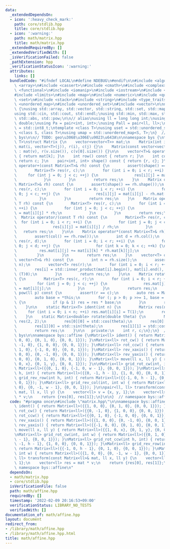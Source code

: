 ```yaml
---
data:
  _extendedDependsOn:
  - icon: ':heavy_check_mark:'
    path: core/stdlib.hpp
    title: core/stdlib.hpp
  - icon: ':warning:'
    path: math/matrix.hpp
    title: math/matrix.hpp
  _extendedRequiredBy: []
  _extendedVerifiedWith: []
  _isVerificationFailed: false
  _pathExtension: hpp
  _verificationStatusIcon: ':warning:'
  attributes:
    links: []
  bundledCode: "#ifndef LOCAL\n#define NDEBUG\n#endif\n\n#include <algorithm>\n#include\
    \ <array>\n#include <cassert>\n#include <cmath>\n#include <complex>\n#include\
    \ <functional>\n#include <iomanip>\n#include <iostream>\n#include <iterator>\n\
    #include <limits>\n#include <map>\n#include <numeric>\n#include <queue>\n#include\
    \ <set>\n#include <stack>\n#include <string>\n#include <type_traits>\n#include\
    \ <unordered_map>\n#include <unordered_set>\n#include <vector>\n\nnamespace bys\
    \ {\nusing std::array, std::vector, std::string, std::set, std::map, std::pair;\n\
    using std::cin, std::cout, std::endl;\nusing std::min, std::max, std::sort, std::reverse,\
    \ std::abs, std::pow;\n\n// alias\nusing ll = long long int;\nusing ld = long\
    \ double;\nusing Pa = pair<int, int>;\nusing Pall = pair<ll, ll>;\nusing ibool\
    \ = std::int8_t;\ntemplate <class T>\nusing uset = std::unordered_set<T>;\ntemplate\
    \ <class S, class T>\nusing umap = std::unordered_map<S, T>;\n}  // namespace\
    \ bys\n\n// TODO: geo\u3068\u306E\u9023\u643A\n\nnamespace bys {\ntemplate <class\
    \ T>\nstruct Matrix {\n    vector<vector<T>> mat;\n    Matrix(int i, int j) :\
    \ mat(i, vector<T>(j)), r(i), c(j) {}\n    Matrix(const vector<vector<T>>& v)\
    \ : mat(v), r(v.size()), c(v[0].size()) {}\n\n    vector<T>& operator[](int k)\
    \ { return mat[k]; }\n    int row() const { return r; }\n    int col() const {\
    \ return c; }\n    pair<int, int> shape() const { return {r, c}; }\n\n    Matrix\
    \ operator+(const Matrix<T>& rh) const {\n        assert(shape() == rh.shape());\n\
    \        Matrix<T> res(r, c);\n        for (int i = 0; i < r; ++i) {\n       \
    \     for (int j = 0; j < c; ++j) {\n                res[i][j] = mat[i][j] + rh.mat[i][j];\n\
    \            }\n        }\n        return res;\n    }\n    Matrix operator-(const\
    \ Matrix<T>& rh) const {\n        assert(shape() == rh.shape());\n        Matrix<T>\
    \ res(r, c);\n        for (int i = 0; i < r; ++i) {\n            for (int j =\
    \ 0; j < c; ++j) {\n                res[i][j] = mat[i][j] - rh.mat[i][j];\n  \
    \          }\n        }\n        return res;\n    }\n    Matrix operator*(const\
    \ T rh) const {\n        Matrix<T> res(r, c);\n        for (int i = 0; i < r;\
    \ ++i) {\n            for (int j = 0; j < c; ++j) {\n                res[i][j]\
    \ = mat[i][j] * rh;\n            }\n        }\n        return res;\n    }\n  \
    \  Matrix operator/(const T rh) const {\n        Matrix<T> res(r, c);\n      \
    \  for (int i = 0; i < r; ++i) {\n            for (int j = 0; j < c; ++j) {\n\
    \                res[i][j] = mat[i][j] / rh;\n            }\n        }\n     \
    \   return res;\n    }\n\n    Matrix operator*(const Matrix<T>& rh) const {\n\
    \        assert(col() == rh.row());\n        int d = rh.col();\n        Matrix<T>\
    \ res(r, d);\n        for (int i = 0; i < r; ++i) {\n            for (int j =\
    \ 0; j < d; ++j) {\n                for (int k = 0; k < c; ++k) {\n          \
    \          res.mat[i][j] += mat[i][k] * rh.mat[k][j];\n                }\n   \
    \         }\n        }\n        return res;\n    }\n    vector<T> operator*(const\
    \ vector<T>& rh) const {\n        int n = rh.size();\n        assert(col() ==\
    \ n);\n        vector<T> res(r);\n        for (int i = 0; i < r; ++i) {\n    \
    \        res[i] = std::inner_product(mat[i].begin(), mat[i].end(), rh.begin(),\
    \ (T)0);\n        }\n        return res;\n    }\n\n    Matrix rotate90() const\
    \ {\n        Matrix<T> res(c, r);\n        for (int i = 0; i < r; ++i) {\n   \
    \         for (int j = 0; j < c; ++j) {\n                res.mat[j][r - i - 1]\
    \ = mat[i][j];\n            }\n        }\n        return res;\n    }\n\n    auto\
    \ pow(ll p) const {\n        assert(r == c);\n        auto res = Matrix<T>::ident(r);\n\
    \        auto base = *this;\n        for (; p > 0; p >>= 1, base = base * base)\
    \ {\n            if (p & 1) res = res * base;\n        }\n        return res;\n\
    \    }\n\n    static Matrix<T> ident(int n) {\n        Matrix res(n, n);\n   \
    \     for (int i = 0; i < n; ++i) res.mat[i][i] = T(1);\n        return res;\n\
    \    }\n    static Matrix<double> rotate(double theta) {\n        Matrix<double>\
    \ res(2, 2);\n        res[0][0] = std::cos(theta);\n        res[0][1] = -std::sin(theta);\n\
    \        res[1][0] = std::sin(theta);\n        res[1][1] = std::cos(theta);\n\
    \        return res;\n    }\n\n   private:\n    int r, c;\n};\n}  // namespace\
    \ bys\n\nnamespace bys::affine {\nMatrix<ll> ident() { return Matrix<ll>({{1,\
    \ 0, 0}, {0, 1, 0}, {0, 0, 1}}); }\nMatrix<ll> rot_cw() { return Matrix<ll>({{0,\
    \ -1, 0}, {1, 0, 0}, {0, 0, 1}}); }\nMatrix<ll> rot_ccw() { return Matrix<ll>({{0,\
    \ 1, 0}, {-1, 0, 0}, {0, 0, 1}}); }\nMatrix<ll> rev_xaxis() { return Matrix<ll>({{1,\
    \ 0, 0}, {0, -1, 0}, {0, 0, 1}}); }\nMatrix<ll> rev_yaxis() { return Matrix<ll>({{-1,\
    \ 0, 0}, {0, 1, 0}, {0, 0, 1}}); }\nMatrix<ll> move(ll x, ll y) { return Matrix<ll>({{1,\
    \ 0, x}, {0, 1, y}, {0, 0, 1}}); }\n\nMatrix<ll> grid_rot_cw(int, int w) { return\
    \ Matrix<ll>({{0, 1, 0}, {-1, 0, w - 1}, {0, 0, 1}}); }\nMatrix<ll> grid_rot_ccw(int\
    \ h, int) { return Matrix<ll>({{0, -1, h - 1}, {1, 0, 0}, {0, 0, 1}}); }\nMatrix<ll>\
    \ grid_rev_row(int h, int) { return Matrix<ll>({{-1, 0, h - 1}, {0, 1, 0}, {0,\
    \ 0, 1}}); }\nMatrix<ll> grid_rev_col(int, int w) { return Matrix<ll>({{1, 0,\
    \ 0}, {0, -1, w - 1}, {0, 0, 1}}); }\n\npair<ll, ll> transform(const Matrix<ll>&\
    \ mat, ll x, ll y) {\n    vector<ll> v = {x, y, 1};\n    vector<ll> res = mat\
    \ * v;\n    return {res[0], res[1]};\n}\n\n}  // namespace bys::affine\n"
  code: "#pragma once\n#include \"matrix.hpp\"\n\nnamespace bys::affine {\nMatrix<ll>\
    \ ident() { return Matrix<ll>({{1, 0, 0}, {0, 1, 0}, {0, 0, 1}}); }\nMatrix<ll>\
    \ rot_cw() { return Matrix<ll>({{0, -1, 0}, {1, 0, 0}, {0, 0, 1}}); }\nMatrix<ll>\
    \ rot_ccw() { return Matrix<ll>({{0, 1, 0}, {-1, 0, 0}, {0, 0, 1}}); }\nMatrix<ll>\
    \ rev_xaxis() { return Matrix<ll>({{1, 0, 0}, {0, -1, 0}, {0, 0, 1}}); }\nMatrix<ll>\
    \ rev_yaxis() { return Matrix<ll>({{-1, 0, 0}, {0, 1, 0}, {0, 0, 1}}); }\nMatrix<ll>\
    \ move(ll x, ll y) { return Matrix<ll>({{1, 0, x}, {0, 1, y}, {0, 0, 1}}); }\n\
    \nMatrix<ll> grid_rot_cw(int, int w) { return Matrix<ll>({{0, 1, 0}, {-1, 0, w\
    \ - 1}, {0, 0, 1}}); }\nMatrix<ll> grid_rot_ccw(int h, int) { return Matrix<ll>({{0,\
    \ -1, h - 1}, {1, 0, 0}, {0, 0, 1}}); }\nMatrix<ll> grid_rev_row(int h, int) {\
    \ return Matrix<ll>({{-1, 0, h - 1}, {0, 1, 0}, {0, 0, 1}}); }\nMatrix<ll> grid_rev_col(int,\
    \ int w) { return Matrix<ll>({{1, 0, 0}, {0, -1, w - 1}, {0, 0, 1}}); }\n\npair<ll,\
    \ ll> transform(const Matrix<ll>& mat, ll x, ll y) {\n    vector<ll> v = {x, y,\
    \ 1};\n    vector<ll> res = mat * v;\n    return {res[0], res[1]};\n}\n\n}  //\
    \ namespace bys::affine\n"
  dependsOn:
  - math/matrix.hpp
  - core/stdlib.hpp
  isVerificationFile: false
  path: math/affine.hpp
  requiredBy: []
  timestamp: '2022-02-09 20:16:53+09:00'
  verificationStatus: LIBRARY_NO_TESTS
  verifiedWith: []
documentation_of: math/affine.hpp
layout: document
redirect_from:
- /library/math/affine.hpp
- /library/math/affine.hpp.html
title: math/affine.hpp
---
```

